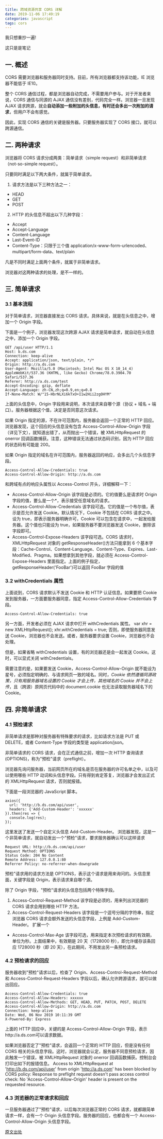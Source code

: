 ```yaml
---
title: 跨域资源共享 CORS 详解
date: 2019-11-06 17:49:19
categories: javascript
tags: cors
---
```


我只想重抄一遍!

<!-- more -->

这只是是笔记

## 一. 概述

CORS 需要浏览器和服务器同时支持。目前，所有浏览器都支持该功能，IE 浏览器不能低于 IE10。

整个 CORS 通信过程，都是浏览器自动完成，不需要用户参与。对于开发者来说，CORS 通信与同源的 AJAX 通信没有差别，代码完全一样。浏览器一旦发现 AJAX 请求跨源，就会<b>自动添加一些附加的头信息，有时还会多出一次附加的请求</b>，但用户不会有感觉。

因此，实现 CORS 通信的关键是服务器。只要服务器实现了 CORS 接口，就可以跨源通信。

## 二. 两种请求

浏览器将 CORS 请求分成两类：简单请求（simple request）和非简单请求（not-so-simple request）。

只要同时满足以下两大条件，就属于简单请求。

1. 请求方法是以下三种方法之一：

- HEAD
- GET
- POST

2. HTTP 的头信息不超出以下几种字段：

- Accept
- Accept-Language
- Content-Language
- Last-Event-ID
- Content-Type：只限于三个值 application/x-www-form-urlencoded、multipart/form-data、text/plain

凡是不同时满足上面两个条件，就属于非简单请求。

浏览器对这两种请求的处理，是不一样的。

## 三. 简单请求

### 3.1 基本流程

对于简单请求，浏览器直接发出 CORS 请求。具体来说，就是在头信息之中，增加一个 Origin 字段。

下面是一个例子，浏览器发现这次跨源 AJAX 请求是简单请求，就自动在头信息之中，添加一个 Origin 字段。

```
GET /api/user HTTP/1.1
Host: b.ds.com
Connection: keep-alive
Accept: application/json, text/plain, */*
Origin: http://a.ds.com
User-Agent: Mozilla/5.0 (Macintosh; Intel Mac OS X 10_14_4) AppleWebKit/537.36 (KHTML, like Gecko) Chrome/78.0.3904.70 Safari/537.36
Referer: http://a.ds.com/test
Accept-Encoding: gzip, deflate
Accept-Language: zh-CN,zh;q=0.9,en;q=0.8
If-None-Match: W/"15-HbrNLXi6kTxO+I1w2Hii2zgOHYM"
```

上面的头信息中，Origin 字段用来说明，本次请求来自哪个源（协议 + 域名 + 端口）。服务器根据这个值，决定是否同意这次请求。

如果 Origin 指定的源，不在许可范围内，服务器会返回一个正常的 HTTP 回应。浏览器发现，这个回应的头信息没有包含 Access-Control-Allow-Origin 字段（详见下文），就知道出错了，从而抛出一个错误，被 XMLHttpRequest 的 onerror 回调函数捕获。注意，这种错误无法通过状态码识别，因为 HTTP 回应的状态码有可能是 200。

如果 Origin 指定的域名在许可范围内，服务器返回的响应，会多出几个头信息字段。

```
Access-Control-Allow-Credentials: true
Access-Control-Allow-Origin: http://a.ds.com
```

和跨域有点的响应头属性以 Access-Control 开头，详细解释一下：

- Access-Control-Allow-Origin
  该字段是必须的。它的值要么是请求时 Origin 字段的值，要么是一个\*，表示接受任意域名的请求。
- Access-Control-Allow-Credentials
  该字段可选。它的值是一个布尔值，表示是否允许发送 Cookie。默认情况下，Cookie 不包括在 CORS 请求之中。设为 true，即表示服务器明确许可，Cookie 可以包含在请求中，一起发给服务器。这个值也只能设为 true，如果服务器不要浏览器发送 Cookie，删除该字段即可。
- Access-Control-Expose-Headers
  该字段可选。CORS 请求时，XMLHttpRequest 对象的 getResponseHeader()方法只能拿到 6 个基本字段：Cache-Control、Content-Language、Content-Type、Expires、Last-Modified、Pragma。如果想拿到其他字段，就必须在 Access-Control-Expose-Headers 里面指定。上面的例子指定，getResponseHeader('FooBar')可以返回 FooBar 字段的值

### 3.2 withCredentials 属性

上面说到，CORS 请求默认不发送 Cookie 和 HTTP 认证信息。如果要把 Cookie 发到服务器，一方面要服务器同意，指定 Access-Control-Allow-Credentials 字段。

```
Access-Control-Allow-Credentials: true
```

另一方面，开发者必须在 AJAX 请求中打开 withCredentials 属性。
var xhr = new XMLHttpRequest();
xhr.withCredentials = true;
否则，即使服务器同意发送 Cookie，浏览器也不会发送。或者，服务器要求设置 Cookie，浏览器也不会处理。

但是，如果省略 withCredentials 设置，有的浏览器还是会一起发送 Cookie。这时，可以显式关闭 withCredentials。

需要注意的是，如果要发送 Cookie，Access-Control-Allow-Origin 就不能设为星号，必须指定明确的、与请求网页一致的域名。同时，<i>Cookie 依然遵循同源政策，只有用服务器域名设置的 Cookie 才会上传，其他域名的 Cookie 并不会上传</i>，且（跨源）原网页代码中的 document.cookie 也无法读取服务器域名下的 Cookie。

## 四. 非简单请求

### 4.1 预检请求

非简单请求是那种对服务器有特殊要求的请求，比如请求方法是 PUT 或 DELETE，或者 Content-Type 字段的类型是 application/json。

非简单请求的 CORS 请求，会在正式通信之前，增加一次 HTTP 查询请求(OPTIONS)，称为"预检"请求（preflight）。

浏览器先询问服务器，当前网页所在的域名是否在服务器的许可名单之中，以及可以使用哪些 HTTP 动词和头信息字段。只有得到肯定答复，浏览器才会发出正式的 XMLHttpRequest 请求，否则就报错。

下面是一段浏览器的 JavaScript 脚本。

```
axios({
  url: 'http://b.ds.com/api/user',
  headers: {'Add-Custom-Header': 'xxxxxx'
}).then(res => {
  console.log(res);
});
```

这里发送了发送一个自定义头信息 Add-Custom-Header。
浏览器发现，这是一个非简单请求，就自动发出一个"预检"请求，要求服务器确认可以这样请求

```
Request URL: http://b.ds.com/api/user
Request Method: OPTIONS
Status Code: 204 No Content
Remote Address: 127.0.0.1:80
Referrer Policy: no-referrer-when-downgrade
```

预检"请求用的请求方法是 OPTIONS，表示这个请求是用来询问的。头信息里面，关键字段是 Origin，表示请求来自哪个源。

除了 Origin 字段，"预检"请求的头信息包括两个特殊字段。

1. Access-Control-Request-Method
   该字段是必须的，用来列出浏览器的 CORS 请求会用到哪些 HTTP 方法。
2. Access-Control-Request-Headers
   该字段是一个逗号分隔的字符串，指定浏览器 CORS 请求会额外发送的头信息字段，上例是 Add-Custom-Header。
   扩展一个

- Access-Control-Max-Age
  该字段可选，用来指定本次预检请求的有效期，单位为秒。上面结果中，有效期是 20 天（1728000 秒），即允许缓存该条回应 1728000 秒（即 20 天），在此期间，不用发出另一条预检请求。

### 4.2 预检请求的回应

服务器收到"预检"请求以后，检查了 Origin、Access-Control-Request-Method 和 Access-Control-Request-Headers 字段以后，确认允许跨源请求，就可以做出回应。

```
Access-Control-Allow-Credentials: true
Access-Control-Allow-Headers: xxxxxx
Access-Control-Allow-Methods: GET, HEAD, PUT, PATCH, POST, DELETE
Access-Control-Allow-Origin: http://a.ds.com
Connection: keep-alive
Date: Wed, 06 Nov 2019 10:11:39 GMT
X-Powered-By: Express
```

上面的 HTTP 回应中，关键的是 Access-Control-Allow-Origin 字段，表示http://a.ds.com可以请求数据。

如果浏览器否定了"预检"请求，会返回一个正常的 HTTP 回应，但是没有任何 CORS 相关的头信息字段。这时，浏览器就会认定，服务器不同意预检请求，因此触发一个错误，被 XMLHttpRequest 对象的 onerror 回调函数捕获。控制台会打印出如下的报错信息。
Access to XMLHttpRequest at 'http://b.ds.com/api/user' from origin 'http://a.ds.com' has been blocked by CORS policy: Response to preflight request doesn't pass access control check: No 'Access-Control-Allow-Origin' header is present on the requested resource.

### 4.3 浏览器的正常请求和回应

一旦服务器通过了"预检"请求，以后每次浏览器正常的 CORS 请求，就都跟简单请求一样，会有一个 Origin 头信息字段。服务器的回应，也都会有一个 Access-Control-Allow-Origin 头信息字段。

[原文出处](http://www.ruanyifeng.com/blog/2016/04/cors.html)
